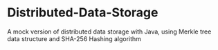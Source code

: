 # Distributed-Data-Storage
A mock version of distributed data storage with Java, using Merkle tree data structure and SHA-256 Hashing algorithm
